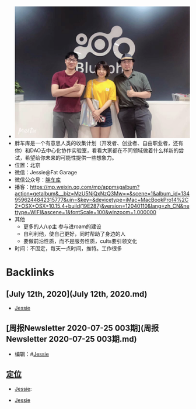 - ![](../images/OiVXrTABWL.png?)
- 胖车库是一个有意思人类的收集计划（开发者、创业者、自由职业者，还有你）和DAO去中心化协作实验室，看看大家都在不同领域做着什么样新的尝试，希望给你未来的可能性提供一些想象力。
- 位置：北京
- 微信：Jessie@Fat Garage
- 微信公众号：[胖车库](胖车库.md)
- 播客：https://mp.weixin.qq.com/mp/appmsgalbum?action=getalbum&__biz=MzU5NjQxNzQ3Mw==&scene=1&album_id=1349596244842315777&uin=&key=&devicetype=iMac+MacBookPro14%2C2+OSX+OSX+10.15.4+build(19E287)&version=12040110&lang=zh_CN&nettype=WIFI&ascene=1&fontScale=100&winzoom=1.000000
- 其他
    - 更多的人/up主 参与进roam的建设
    - 自利利他，使自己更好，同时帮助了身边的人
    - 要做前沿性质，而不是服务性质，cults要引领文化
- 时间：不固定，每天一点时间，推特。工作很多

# Backlinks
## [July 12th, 2020](July 12th, 2020.md)
- [Jessie](Jessie.md)

## [周报Newsletter 2020-07-25 003期](周报Newsletter 2020-07-25 003期.md)
- 编辑：#[Jessie](Jessie.md)

## [定位](定位.md)
- [Jessie](Jessie.md):

- [Jessie](Jessie.md)

